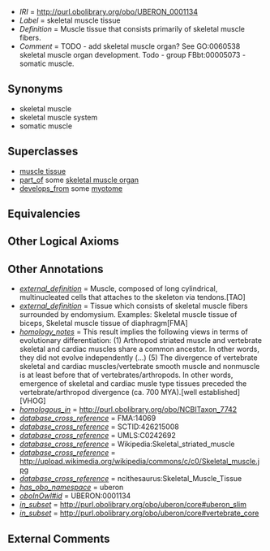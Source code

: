  * *IRI* = http://purl.obolibrary.org/obo/UBERON_0001134
 * *Label* = skeletal muscle tissue
 * *Definition* = Muscle tissue that consists primarily of skeletal muscle fibers.
 * *Comment* = TODO - add skeletal muscle organ? See GO:0060538 skeletal muscle organ development. Todo - group FBbt:00005073 - somatic muscle.

## Synonyms

 * skeletal muscle
 * skeletal muscle system
 * somatic muscle

## Superclasses

 * [muscle tissue](../../UBERON/85/UBERON_0002385.md)
 * [part_of](../../BFO/50/BFO_0000050.md) some [skeletal muscle organ](../../UBERON/92/UBERON_0014892.md)
 * [develops_from](../../RO/02/RO_0002202.md) some [myotome](../../UBERON/82/UBERON_0003082.md)

## Equivalencies


## Other Logical Axioms


## Other Annotations

 * *[external_definition](../../UBPROP/01/UBPROP_0000001.md)* = Muscle, composed of long cylindrical, multinucleated cells that attaches to the skeleton via tendons.[TAO]
 * *[external_definition](../../UBPROP/01/UBPROP_0000001.md)* = Tissue which consists of skeletal muscle fibers surrounded by endomysium. Examples: Skeletal muscle tissue of biceps, Skeletal muscle tissue of diaphragm[FMA]
 * *[homology_notes](../../UBPROP/03/UBPROP_0000003.md)* = This result implies the following views in terms of evolutionary differentiation: (1) Arthropod striated muscle and vertebrate skeletal and cardiac muscles share a common ancestor. In other words, they did not evolve independently (...) (5) The divergence of vertebrate skeletal and cardiac muscles/vertebrate smooth muscle and nonmuscle is at least before that of vertebrates/arthropods. In other words, emergence of skeletal and cardiac musle type tissues preceded the vertebrate/arthropod divergence (ca. 700 MYA).[well established][VHOG]
 * *[homologous_in](../../core#homologous/in/core#homologous_in.md)* = http://purl.obolibrary.org/obo/NCBITaxon_7742
 * *[database_cross_reference](../../ef/oboInOwl#hasDbXref.md)* = FMA:14069
 * *[database_cross_reference](../../ef/oboInOwl#hasDbXref.md)* = SCTID:426215008
 * *[database_cross_reference](../../ef/oboInOwl#hasDbXref.md)* = UMLS:C0242692
 * *[database_cross_reference](../../ef/oboInOwl#hasDbXref.md)* = Wikipedia:Skeletal_striated_muscle
 * *[database_cross_reference](../../ef/oboInOwl#hasDbXref.md)* = http://upload.wikimedia.org/wikipedia/commons/c/c0/Skeletal_muscle.jpg
 * *[database_cross_reference](../../ef/oboInOwl#hasDbXref.md)* = ncithesaurus:Skeletal_Muscle_Tissue
 * *[has_obo_namespace](../../ce/oboInOwl#hasOBONamespace.md)* = uberon
 * *[oboInOwl#id](../../id/oboInOwl#id.md)* = UBERON:0001134
 * *[in_subset](../../et/oboInOwl#inSubset.md)* = http://purl.obolibrary.org/obo/uberon/core#uberon_slim
 * *[in_subset](../../et/oboInOwl#inSubset.md)* = http://purl.obolibrary.org/obo/uberon/core#vertebrate_core

## External Comments


